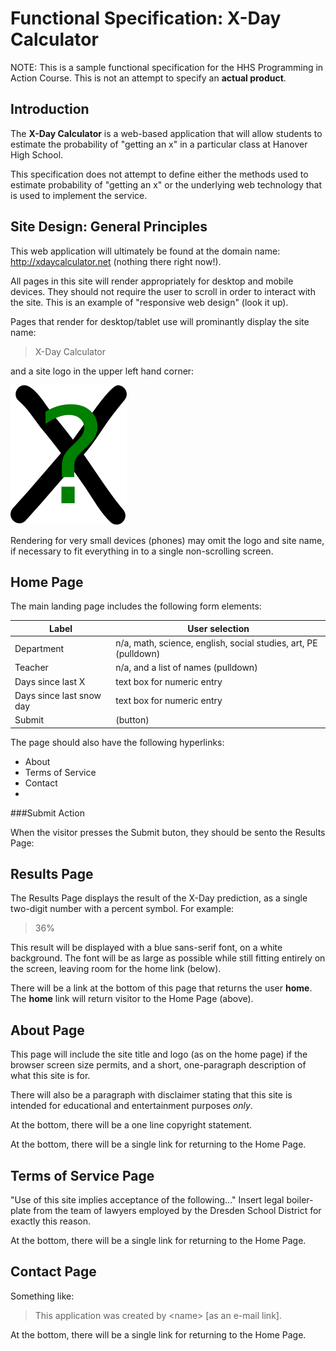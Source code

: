 Functional Specification: X-Day Calculator
==========================================

NOTE: This is a sample functional specification for the HHS Programming in Action Course. This is not 
an attempt to specify an **actual product**.

Introduction
------------

The **X-Day Calculator** is a web-based application that will allow students to estimate the probability
of "getting an x" in a particular class at Hanover High School.

This specification does not attempt to define either the methods used to estimate probability of "getting
an x" or the underlying web technology that is used to implement the service.

Site Design: General Principles
-------------------------------

This web application will ultimately be found at the domain name: http://xdaycalculator.net (nothing
there right now!).

All pages in this site will render appropriately for desktop and mobile devices. They should not 
require the user to scroll in order to interact with the site. This is an example of "responsive web design" 
(look it up).

Pages that render for desktop/tablet use will prominantly display the site name:

>  X-Day Calculator
  
and a site logo in the upper left hand corner:

![alt text](https://github.com/HHS-Programming-in-Action/documents/blob/master/xcalclogo.png?raw=true)

Rendering for very small devices (phones) may omit the logo and site name, if necessary to fit everything 
in to a single non-scrolling screen.

Home Page
---------

The main landing page includes the following form elements:


| **Label**                | **User selection**                                              |
|--------------------------|-----------------------------------------------------------------|
| Department               | n/a, math, science, english, social studies, art, PE (pulldown) |
| Teacher                  | n/a, and a list of names (pulldown)                             |
| Days since last X        | text box for numeric entry                                      |
| Days since last snow day | text box for numeric entry                                      |
| Submit                   | (button)                                                        |

The page should also have the following hyperlinks:

* About
* Terms of Service
* Contact
* 

###Submit Action

When the visitor presses the Submit buton, they should be sento the Results Page:

Results Page
------------

The Results Page displays the result of the X-Day prediction, as a single two-digit number with a percent
symbol. For example:

> 36%

This result will be displayed with a blue sans-serif font, on a white background. The font will be as large
as possible while still fitting entirely on the screen, leaving room for the home link (below).

There will be a link at the bottom of this page that returns the user **home**. The **home** link will return visitor to the Home Page (above).

About Page
----------

This page will include the site title and logo (as on the home page) if the browser screen size permits,
and a short, one-paragraph description of what this site is for.

There will also be a paragraph with disclaimer stating that this site is intended for educational and entertainment
purposes *only*.

At the bottom, there will be a one line copyright statement.

At the bottom, there will be a single link for returning to the Home Page.

Terms of Service Page
---------------------

"Use of this site implies acceptance of the following..." Insert legal boiler-plate from the team
of lawyers employed by the Dresden School District for exactly this reason.

At the bottom, there will be a single link for returning to the Home Page.

Contact Page
------------

Something like:

> This application was created by \<name> [as an e-mail link]. 

At the bottom, there will be a single link for returning to the Home Page.
